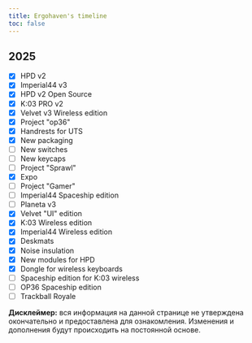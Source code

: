```yaml
---
title: Ergohaven's timeline
toc: false
---
```


## 2025

- [x] HPD v2                                           
- [x] Imperial44 v3                                    
- [x] HPD v2 Open Source                                        
- [x] K:03 PRO v2                                               
- [x] Velvet v3 Wireless edition                                
- [x] Project "op36"                                            
- [x] Handrests for UTS                                         
- [x] New packaging                                            
- [ ] New switches                                              
- [ ] New keycaps                                               
- [ ] Project "Sprawl"                                          
- [x] Expo                                                               
- [ ] Project "Gamer"                                                     
- [ ] Imperial44 Spaceship edition                                                             
- [ ] Planeta v3                                                                               
- [x] Velvet "UI" edition                                                                      
- [x] K:03 Wireless edition                                                                    
- [x] Imperial44 Wireless edition                                                              
- [x] Deskmats                                                                              
- [x] Noise insulation                                                                      
- [x] New modules for HPD                                                                     
- [x] Dongle for wireless keyboards
- [ ] Spaceship edition for K:03 wireless
- [ ] OP36 Spaceship edition
- [ ] Trackball Royale

**Дисклеймер:** вся информация на данной странице не утверждена окончательно и предоставлена для ознакомления. Изменения и дополнения будут происходить на постоянной основе.
